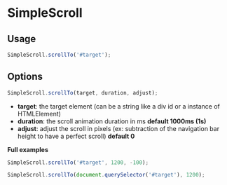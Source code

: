 # SimpleScroll


## Usage

```javascript
SimpleScroll.scrollTo('#target');
```

## Options
```javascript
SimpleScroll.scrollTo(target, duration, adjust);
```

* **target**: the target element (can be a string like a div id or a instance of HTMLElement)
* **duration**: the scroll animation duration in ms **default 1000ms (1s)**
* **adjust**: adjust the scroll in pixels (ex: subtraction of the navigation bar height to have a perfect scroll) **default 0**

**Full examples**
```javascript
SimpleScroll.scrollTo('#target', 1200, -100);
```
```javascript
SimpleScroll.scrollTo(document.querySelector('#target'), 1200);
```